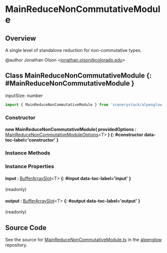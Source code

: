 # MainReduceNonCommutativeModule

## Overview

A single level of standalone reduction for non-commutative types.

@author Jonathan Olson &lt;jonathan.olson@colorado.edu&gt;

## Class MainReduceNonCommutativeModule {: #MainReduceNonCommutativeModule }


inputSize: number

```js
import { MainReduceNonCommutativeModule } from 'scenerystack/alpenglow';
```
### Constructor

#### new MainReduceNonCommutativeModule( providedOptions : <span style="font-weight: 400;">[MainReduceNonCommutativeModuleOptions](../alpenglow/MainReduceNonCommutativeModule.md#MainReduceNonCommutativeModuleOptions)&lt;T&gt;</span> ) {: #constructor data-toc-label='constructor' }

### Instance Methods



### Instance Properties

#### input : <span style="font-weight: 400;">[BufferArraySlot](../alpenglow/BufferArraySlot.md)&lt;T&gt;</span> {: #input data-toc-label='input' }

(readonly)

#### output : <span style="font-weight: 400;">[BufferArraySlot](../alpenglow/BufferArraySlot.md)&lt;T&gt;</span> {: #output data-toc-label='output' }

(readonly)



## Source Code

See the source for [MainReduceNonCommutativeModule.ts](https://github.com/phetsims/alpenglow/blob/main/js/webgpu/modules/gpu/MainReduceNonCommutativeModule.ts) in the [alpenglow](https://github.com/phetsims/alpenglow) repository.

